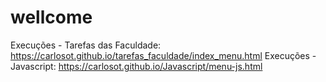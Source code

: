 # wellcome

Execuções - Tarefas das Faculdade: https://carlosot.github.io/tarefas_faculdade/index_menu.html
Execuções - Javascript: https://carlosot.github.io/Javascript/menu-js.html
